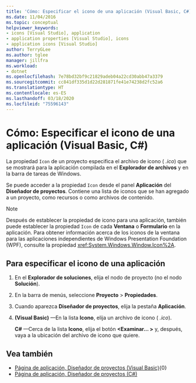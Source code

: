 ```yaml
---
title: 'Cómo: Especificar el icono de una aplicación (Visual Basic, C#)'
ms.date: 11/04/2016
ms.topic: conceptual
helpviewer_keywords:
- icons [Visual Studio], application
- application properties [Visual Studio], icons
- application icons [Visual Studio]
author: TerryGLee
ms.author: tglee
manager: jillfra
ms.workload:
- dotnet
ms.openlocfilehash: 7e78bd32bf9c21829adeb04a22cd30abb47a3379
ms.sourcegitcommit: cc841df335d1d22d281871fe41e74238d2fc52a6
ms.translationtype: HT
ms.contentlocale: es-ES
ms.lasthandoff: 03/18/2020
ms.locfileid: "75596143"
---
```

# <a name="how-to-specify-an-application-icon-visual-basic-c"></a>Cómo: Especificar el icono de una aplicación (Visual Basic, C#)

La propiedad `Icon` de un proyecto especifica el archivo de icono ( *.ico*) que se mostrará para la aplicación compilada en el **Explorador de archivos** y en la barra de tareas de Windows.

Se puede acceder a la propiedad `Icon` desde el panel **Aplicación** del **Diseñador de proyectos**. Contiene una lista de iconos que se han agregado a un proyecto, como recursos o como archivos de contenido.

> [!NOTE]
> Después de establecer la propiedad de icono para una aplicación, también puede establecer la propiedad `Icon` de cada **Ventana** o **Formulario** en la aplicación. Para obtener información acerca de los iconos de la ventana para las aplicaciones independientes de Windows Presentation Foundation (WPF), consulte la propiedad <xref:System.Windows.Window.Icon%2A>.

## <a name="to-specify-an-application-icon"></a>Para especificar el icono de una aplicación

1. En el **Explorador de soluciones**, elija el nodo de proyecto (no el nodo **Solución**).

1. En la barra de menús, seleccione **Proyecto** > **Propiedades**.

1. Cuando aparezca **Diseñador de proyectos**, elija la pestaña **Aplicación**.

1. **(Visual Basic)** &mdash;En la lista **Icono**, elija un archivo de icono ( *.ico*).

    **C#** &mdash;Cerca de la lista **Icono**, elija el botón **\<Examinar... >** y, después, vaya a la ubicación del archivo de icono que quiere.

## <a name="see-also"></a>Vea también

- [Página de aplicación, Diseñador de proyectos (Visual Basic)](../ide/reference/application-page-project-designer-visual-basic.md){0}
- [Página de aplicación, Diseñador de proyectos (C#)](../ide/reference/application-page-project-designer-csharp.md)
